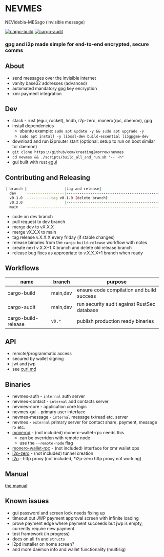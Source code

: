 # NEVMES

NEVidebla-MESago (invisible message)

[![cargo-build](https://github.com/creating2morrow/nevmes/actions/workflows/rust.yml/badge.svg?branch=main)](https://github.com/creating2morrow/nevmes/actions/workflows/rust.yml)
[![cargo-audit](https://github.com/creating2morrow/nevmes/actions/workflows/audit.yml/badge.svg?branch=main)](https://github.com/creating2morrow/nevmes/actions/workflows/audit.yml)

### gpg and i2p made simple for end-to-end encrypted, secure comms

## About

* send messages over the invisible internet
* vanity base32 addresses (advanced)
* automated mandatory gpg key encryption
* xmr payment integration

## Dev

* stack - rust (egui, rocket), lmdb, i2p-zero, monero(rpc, daemon), gpg
* install dependencies
    * ubuntu example: `sudo apt update -y && sudo apt upgrade -y`
    * `sudo apt install -y libssl-dev build-essential libgpgme-dev`
* download and run i2prouter start (optional: setup to run on boot similar tor daemon)
* `git clone https://github/com/creating2morrow/nevmes`
* `cd nevmes && ./scripts/build_all_and_run.sh "-- -h"`
* gui built with rust [egui](https://docs.rs/egui/latest/egui/)

## Contributing and Releasing

```bash
| branch |                 |tag and release|
  dev     -----------------|-------------------------------------------->
  v0.1.0  -----------tag v0.1.0 (delete branch)
  v0.2.0                   |-------------------------------------------->
  main    -------------------------------------------------------------->
```

* code on dev branch
* pull request to dev branch
* merge dev to vX.X.X
* merge vX.X.X to main
* tag release v.X.X.X every friday (if stable changes)
* release binaries from the `cargo-build-release` workflow with notes
* create next v.X.X+1.X branch and delete old release branch
* release bug fixes as appropriate to v.X.X.X+1 branch when ready

## Workflows

|name                | branch   | purpose                                     |
|--                  |--        |--                                           |
|cargo-build         | main,dev | ensure code compilation and build success   |
|cargo-audit         | main,dev | run security audit against RustSec database |
|cargo-build-release | `v0.*`   | publish production ready binaries           |

## API

* remote/programmatic access
* secured by wallet signing
* jwt and jwp
* see [curl.md](./docs/curl.md)

## Binaries

* nevmes-auth - `internal` auth server
* nevmes-contact - `internal` add contacts server
* nevmes-core - application core logic
* nevmes-gui - primary user interface
* nevmes-message - `internal` message tx/read etc. server
* nevmes - `external` primary server for contact share, payment, message rx etc.
* [monerod](https://www.getmonero.org/downloads/#cli) - (not included) monero-wallet-rpc needs this
    * can be overriden with remote node
    * use the `--remote-node` flag
* [monero-wallet-rpc](https://www.getmonero.org/downloads/#cli) - (not included) interface for xmr wallet ops
* [i2p-zero](https://github.com/i2p-zero/i2p-zero/releases/tag/v1.20) - (not included) tunnel creation
* [i2p](https://geti2p.net/en/download) - http proxy (not included, *i2p-zero http proxy not working)

## Manual

[the manual](./docs/man.md)

## Known issues

* gui password and screen lock needs fixing up
* timeout out JWP payment approval screen with infinite loading
* prove payment edge where payment succeeds but jwp is empty, currently require new payment
* test framework (in progress)
* docs on all `fn` and `structs`
* i2pd installer on home screen?
* and more daemon info and wallet functionality (multisig)
